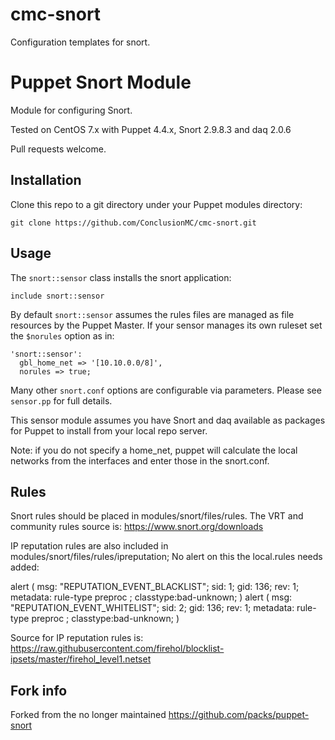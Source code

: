 cmc-snort
============

Configuration templates for snort.


Puppet Snort Module
===================

Module for configuring Snort.

Tested on CentOS 7.x with Puppet 4.4.x, Snort 2.9.8.3 and daq 2.0.6 

Pull requests welcome.

Installation
------------

Clone this repo to a git directory under your Puppet modules directory:

    git clone https://github.com/ConclusionMC/cmc-snort.git


Usage
-----

The `snort::sensor` class installs the snort application:

    include snort::sensor

By default `snort::sensor` assumes the rules files are managed as file resources by the Puppet Master.
If your sensor manages its own ruleset set the `$norules` option as in:

    'snort::sensor':
      gbl_home_net => '[10.10.0.0/8]',
      norules => true;

Many other `snort.conf` options are configurable via parameters. Please see `sensor.pp` for full details.

This sensor module assumes you have Snort and daq available as packages for Puppet to install from your local repo server.

Note: if you do not specify a home_net, puppet will calculate the local networks from the interfaces and enter those in the snort.conf.

Rules
-----

Snort rules should be placed in modules/snort/files/rules. 
The VRT and community rules source is: https://www.snort.org/downloads

IP reputation rules are also included in modules/snort/files/rules/ipreputation; No alert on this the local.rules needs added:

  alert ( msg: "REPUTATION_EVENT_BLACKLIST"; sid: 1; gid: 136; rev: 1; metadata: rule-type preproc ; classtype:bad-unknown; )
  alert ( msg: "REPUTATION_EVENT_WHITELIST"; sid: 2; gid: 136; rev: 1; metadata: rule-type preproc ; classtype:bad-unknown; )

Source for IP reputation rules is: https://raw.githubusercontent.com/firehol/blocklist-ipsets/master/firehol_level1.netset

Fork info
---------
Forked from the no longer maintained https://github.com/packs/puppet-snort
